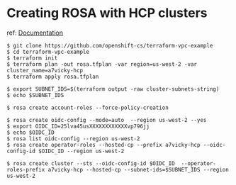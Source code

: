 # Creating ROSA with HCP clusters 

ref: [Documentation](https://docs.openshift.com/rosa/rosa_hcp/rosa-hcp-sts-creating-a-cluster-quickly.html)

```shell
$ git clone https://github.com/openshift-cs/terraform-vpc-example
$ cd terraform-vpc-example
$ terraform init
$ terraform plan -out rosa.tfplan -var region=us-west-2 -var cluster_name=a7vicky-hcp
$ terraform apply rosa.tfplan

$ export SUBNET_IDS=$(terraform output -raw cluster-subnets-string)
$ echo $SUBNET_IDS

$ rosa create account-roles --force-policy-creation

$ rosa create oidc-config --mode=auto  --region us-west-2 --yes
$ export OIDC_ID=25lva45usXXXXXXXXXXXXvp796jj
$ echo $OIDC_ID
$ rosa list oidc-config --region us-west-2
$ rosa create operator-roles --hosted-cp --prefix a7vicky-hcp --oidc-config-id $OIDC_ID --region us-west-2

$ rosa create cluster --sts --oidc-config-id $OIDC_ID  --operator-roles-prefix a7vicky-hcp --hosted-cp --subnet-ids=$SUBNET_IDS --region us-west-2
```
